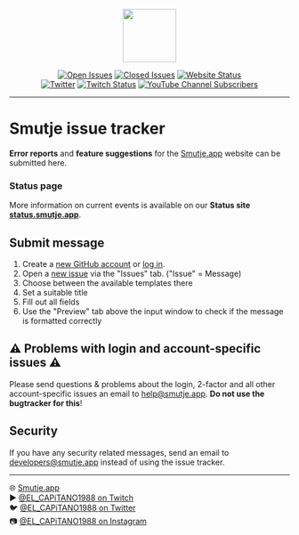 <p align="center">
  <img src="https://smutje.app/assets/favicons/android-chrome-512x512.png" width="96px">
</p>

<p align="center">
  <a href="https://github.com/smutjebot/bug-tracker/issues?q=is%3Aopen+is%3Aissue"><img src="https://img.shields.io/github/issues-raw/smutjebot/bug-tracker.svg?label=Open Issues" alt="Open Issues"></a>
  <a href="https://github.com/smutjebot/bug-tracker/issues?q=is%3Aissue+is%3Aclosed"><img src="https://img.shields.io/github/issues-closed-raw/smutjebot/bug-tracker.svg?label=Closed Issues" alt="Closed Issues"></a>
  <a href="https://smutje.app"><img src="https://img.shields.io/website/https/smutje.app.svg?down_message=offline&label=Website&up_message=online" alt="Website Status"></a>
  <br>
  <a href="https://smutje.app/twitter"><img src="https://img.shields.io/twitter/follow/el_capitano1988.svg?label=el_capitano1988&style=social" alt="Twitter"></a>
  <a href="https://smutje.app/twitch"><img alt="Twitch Status" src="https://img.shields.io/twitch/status/el_capitano1988?label=el_capitano1988&style=social"></a>
  <a href="https://smutje.app/youtube"><img alt="YouTube Channel Subscribers" src="https://img.shields.io/youtube/channel/subscribers/UCUKIEOAk_bzq1fe_-J5HGNQ?label=el_capitano1988&style=social"></a>
</p>

---

# Smutje issue tracker

**Error reports** and **feature suggestions** for the [Smutje.app](https://smutje.app) website can be submitted here.

### Status page

More information on current events is available on our **Status site [status.smutje.app](https://status.smutje.app/status/app)**.

##  Submit message

1. Create a [new GitHub account](https://github.com/join) or [log in](https://github.com/login?return_to=%2Fsmutjebot%2Fbug-tracker).
2. Open a [new issue](https://github.com/smutjebot/bug-tracker/issues/new/choose) via the "Issues" tab. ("Issue" = Message)
3. Choose between the available templates there
4. Set a suitable title
5. Fill out all fields
6. Use the "Preview" tab above the input window to check if the message is formatted correctly

## ⚠️ Problems with login and account-specific issues ⚠️

Please send questions & problems about the login, 2-factor and all other account-specific issues an email to [help@smutje.app](mailto:help@smutje.app). **Do not use the bugtracker for this**!

## Security

If you have any security related messages, send an email to [developers@smutje.app](mailto:developers@smutje.app) instead of using the issue tracker.

----

🌐 [Smutje.app](https://smutje.app)    
▶  [@EL_CAPiTANO1988 on Twitch](https://smutje.app/twitch)    
🐦 [@EL_CAPiTANO1988 on Twitter](https://smutje.app/twitter)    
📷 [@EL_CAPiTANO1988 on Instagram](https://smutje.app/instagram)
